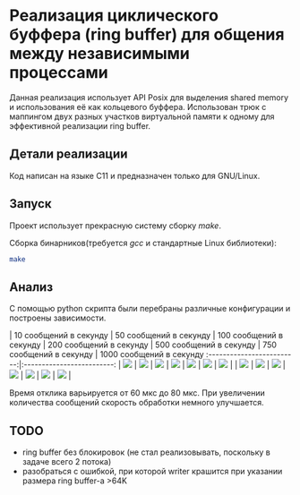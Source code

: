 # Реализация циклического буффера (ring buffer) для общения между независимыми процессами

Данная реализация использует API Posix для выделения shared memory и
использования её как кольцевого буффера. Использован трюк с маппингом
двух разных участков виртуальной памяти к одному для эффективной
реализации ring buffer.

## Детали реализации

Код написан на языке C11 и предназначен только для GNU/Linux.

## Запуск

Проект использует прекрасную систему сборку *make*.

Сборка бинарников(требуется *gcc* и стандартные Linux библиотеки):
```bash
make
```

## Анализ

С помощью python скрипта были перебраны различные конфигурации и
построены зависимости.

| 10 сообщений в секунду             |  50 сообщений в секунду | 100 сообщений в секунду | 200 сообщений в секунду | 500 сообщений в секунду | 750 сообщений в секунду | 1000 сообщений в секунду
:-------------------------:|:-------------------------:
| ![](img/graph_4K_10.png)  |  ![](img/graph_4K_50.png)  | ![](img/graph_4K_100.png)  |  ![](img/graph_4K_200.png)  |  ![](img/graph_4K_500.png)  |  ![](img/graph_4K_750.png)  |  ![](img/graph_4K_1000.png) |
| ![](img/graph_16K_10.png)  |  ![](img/graph_16K_50.png)  | ![](img/graph_16K_100.png)  |  ![](img/graph_16K_200.png)  |  ![](img/graph_16K_500.png)  |  ![](img/graph_16K_750.png)  |  ![](img/graph_16K_1000.png) |

Время отклика варьируется от 60 мкс до 80 мкс. При увеличении
количества сообщений скорость обработки немного улучшается.

## TODO

 - ring buffer без блокировок (не стал реализовывать, поскольку в задаче всего 2 потока)
 - разобраться с ошибкой, при которой writer крашится при указании размера ring buffer-а >64K
